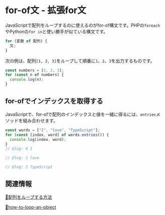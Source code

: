 # for-of文 - 拡張for文

JavaScriptで配列をループするのに使えるのがfor-of構文です。PHPの`foreach`やPythonの`for in`と使い勝手が似ている構文です。

```javascript
for (変数 of 配列) {
  文;
}
```

次の例は、配列`[1, 2, 3]`をループして順番に`1`、`2`、`3`を出力するものです。

```javascript
const numbers = [1, 2, 3];
for (const n of numbers) {
  console.log(n);
}
```

## for-ofでインデックスを取得する

JavaScriptで、for-ofで配列のインデックスと値を一緒に得るには、`entries`メソッドを組み合わせます。

```javascript twoslash
const words = ["I", "love", "TypeScript"];
for (const [index, word] of words.entries()) {
  console.log(index, word);
}
// @log: 0 I

// @log: 1 love

// @log: 2 TypeScript
```

## 関連情報

[🚧配列をループする方法](../values-types-variables/array/how-to-loop-an-array.md)

[🚧how-to-loop-an-object](../values-types-variables/object/how-to-loop-an-object.md)
